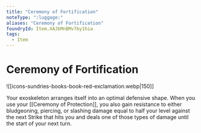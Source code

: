```yaml
---
title: "Ceremony of Fortification"
noteType: ":luggage:"
aliases: "Ceremony of Fortification"
foundryId: Item.XAJbMnBMv7by1hia
tags:
  - Item
---
```


# Ceremony of Fortification
![[icons-sundries-books-book-red-exclamation.webp|150]]

Your exoskeleton arranges itself into an optimal defensive shape. When you use your [[Ceremony of Protection]], you also gain resistance to either bludgeoning, piercing, or slashing damage equal to half your level against the next Strike that hits you and deals one of those types of damage until the start of your next turn.
